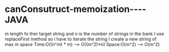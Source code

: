 # canConsutruct-memoization----JAVA
m length fo ther target string and n is the number of strings in the bank
I use replaceFirst method so i have to iterate the string
I create a new string of max m space
Time:O((n^m) * m) --> O((m^2)*n)
Space:O(m^2) --> O(m^2)

